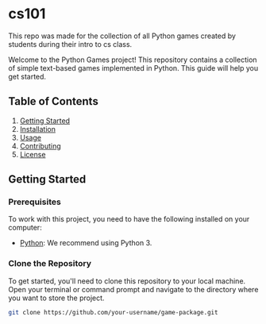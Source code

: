 # cs101
This repo was made for the collection of all Python games created by students during their intro to cs class.

Welcome to the Python Games project! This repository contains a collection of simple text-based games implemented in Python. This guide will help you get started.

## Table of Contents
1. [Getting Started](#getting-started)
2. [Installation](#installation)
3. [Usage](#usage)
4. [Contributing](#contributing)
5. [License](#license)

## Getting Started

### Prerequisites

To work with this project, you need to have the following installed on your computer:

- [Python](https://www.python.org/downloads/): We recommend using Python 3.

### Clone the Repository

To get started, you'll need to clone this repository to your local machine. Open your terminal or command prompt and navigate to the directory where you want to store the project.

```bash
git clone https://github.com/your-username/game-package.git
